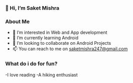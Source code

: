 ### 👋 Hi, I’m Saket Mishra

### About Me
- 👀 I’m interested in Web and App development
- 🌱 I’m currently learning Android
- 💞️ I’m looking to collaborate on Android Projects
- 📫 You can reach to me on saketmishra247@gmail.com

### What do i do for fun?
-I love reading
-A hiking enthusiast

<!---
saket3199/saket3199 is a ✨ special ✨ repository because its `README.md` (this file) appears on your GitHub profile.
You can click the Preview link to take a look at your changes.
--->
